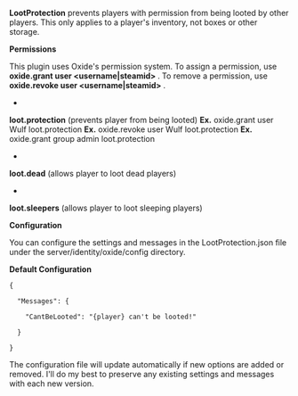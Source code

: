 **LootProtection** prevents players with permission from being looted by other players. This only applies to a player's inventory, not boxes or other storage.

**Permissions**

This plugin uses Oxide's permission system. To assign a permission, use **oxide.grant user <username|steamid> <permission>**. To remove a permission, use **oxide.revoke user <username|steamid> <permission>**.


* 
**loot.protection** (prevents player from being looted)
**Ex.** oxide.grant user Wulf loot.protection
**Ex.** oxide.revoke user Wulf loot.protection
**Ex.** oxide.grant group admin loot.protection



* 
**loot.dead** (allows player to loot dead players)



* 
**loot.sleepers** (allows player to loot sleeping players)


**Configuration**

You can configure the settings and messages in the LootProtection.json file under the server/identity/oxide/config directory.

**Default Configuration**

````
{

  "Messages": {

    "CantBeLooted": "{player} can't be looted!"

  }

}
````

The configuration file will update automatically if new options are added or removed. I'll do my best to preserve any existing settings and messages with each new version.